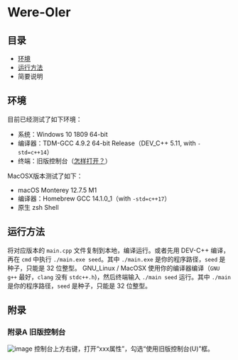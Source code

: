 # Were-OIer
## 目录
- [环境](#环境)
- [运行方法](#运行方法)
- 简要说明
## 环境
目前已经测试了如下环境：
- 系统：Windows 10 1809 64-bit
- 编译器：TDM-GCC 4.9.2 64-bit Release（DEV_C++ 5.11, with `-std=c++14`）
- 终端：旧版控制台（[怎样打开？](#附录A-旧版控制台)）
  
MacOSX版本测试了如下：
- macOS Monterey 12.7.5 M1
- 编译器：Homebrew GCC 14.1.0_1（with `-std=c++17`）
- 原生 zsh Shell
## 运行方法
将对应版本的 `main.cpp` 文件复制到本地，编译运行。或者先用 DEV-C++ 编译，再在 `cmd` 中执行 `./main.exe seed`。其中 `./main.exe` 是你的程序路径，`seed` 是种子，只能是 32 位整型。
GNU_Linux / MacOSX
使用你的编译器编译（`GNU g++` 最好，`clang` 没有 `stdc++.h`)，然后终端输入 `./main seed` 运行。其中 `./main` 是你的程序路径，`seed` 是种子，只能是 32 位整型。
## 附录
### 附录A 旧版控制台
![image](https://github.com/user-attachments/assets/9f41711c-94d7-4606-8fa3-60e6a1f20890)
控制台上方右键，打开“xxx属性”，勾选“使用旧版控制台(U)”框。

